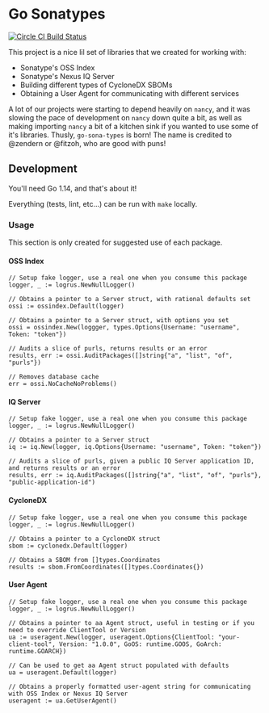 # Go Sonatypes

<a href="https://circleci.com/gh/sonatype-nexus-community/go-sona-types"><img src="https://circleci.com/gh/sonatype-nexus-community/go-sona-types.svg?style=shield" alt="Circle CI Build Status"></img></a>

This project is a nice lil set of libraries that we created for working with:

- Sonatype's OSS Index
- Sonatype's Nexus IQ Server
- Building different types of CycloneDX SBOMs
- Obtaining a User Agent for communicating with different services

A lot of our projects were starting to depend heavily on `nancy`, and it was slowing the pace of development on `nancy` down quite a bit, as well as making importing `nancy` a bit of a kitchen sink if you wanted to use some of it's libraries. Thusly, `go-sona-types` is born! The name is credited to @zendern or @fitzoh, who are good with puns!

## Development

You'll need Go 1.14, and that's about it!

Everything (tests, lint, etc...) can be run with `make` locally.

### Usage

This section is only created for suggested use of each package.

#### OSS Index

```golang
// Setup fake logger, use a real one when you consume this package
logger, _ := logrus.NewNullLogger()

// Obtains a pointer to a Server struct, with rational defaults set
ossi := ossindex.Default(logger)

// Obtains a pointer to a Server struct, with options you set
ossi = ossindex.New(loggger, types.Options{Username: "username", Token: "token"})

// Audits a slice of purls, returns results or an error
results, err := ossi.AuditPackages([]string{"a", "list", "of", "purls"})

// Removes database cache
err = ossi.NoCacheNoProblems()
```

#### IQ Server

```golang
// Setup fake logger, use a real one when you consume this package
logger, _ := logrus.NewNullLogger()

// Obtains a pointer to a Server struct
iq := iq.New(logger, iq.Options{Username: "username", Token: "token"})

// Audits a slice of purls, given a public IQ Server application ID, and returns results or an error
results, err := iq.AuditPackages([]string{"a", "list", "of", "purls"}, "public-application-id")
```

#### CycloneDX

```golang
// Setup fake logger, use a real one when you consume this package
logger, _ := logrus.NewNullLogger()

// Obtains a pointer to a CycloneDX struct
sbom := cyclonedx.Default(logger)

// Obtains a SBOM from []types.Coordinates
results := sbom.FromCoordinates([]types.Coordinates{})
```

#### User Agent

```golang
// Setup fake logger, use a real one when you consume this package
logger, _ := logrus.NewNullLogger()

// Obtains a pointer to aa Agent struct, useful in testing or if you need to override ClientTool or Version
ua := useragent.New(logger, useragent.Options{ClientTool: "your-client-tool", Version: "1.0.0", GoOS: runtime.GOOS, GoArch: runtime.GOARCH})

// Can be used to get aa Agent struct populated with defaults
ua = useragent.Default(logger)

// Obtains a properly formatted user-agent string for communicating with OSS Index or Nexus IQ Server
useragent := ua.GetUserAgent()
```
